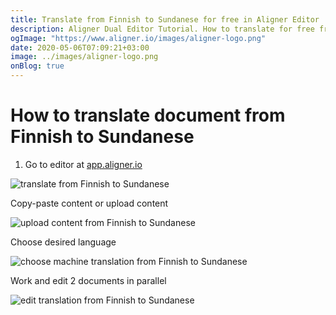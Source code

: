 ```yaml
---
title: Translate from Finnish to Sundanese for free in Aligner Editor
description: Aligner Dual Editor Tutorial. How to translate for free from Finnish to Sundanese. Aligner is multilingual document management platform. 
ogImage: "https://www.aligner.io/images/aligner-logo.png"
date: 2020-05-06T07:09:21+03:00
image: ../images/aligner-logo.png
onBlog: true
---
```


# How to translate document from Finnish to Sundanese

1. Go to editor at [app.aligner.io](https://app.aligner.io "Aligner App web page")

![translate from Finnish to Sundanese](../aligner-blank-editor.png "translate from Finnish to Sundanese")

Copy-paste content or upload content

![upload content from Finnish to Sundanese](../aligner-uploaded-document.png "upload content from Finnish to Sundanese")

Choose desired language

![choose machine translation from Finnish to Sundanese](../aligner-language-dropdown.png "choose machine translation from Finnish to Sundanese")

Work and edit 2 documents in parallel

![edit translation from Finnish to Sundanese](../aligner-double-sitded-editor.png "edit translation from Finnish to Sundanese")

